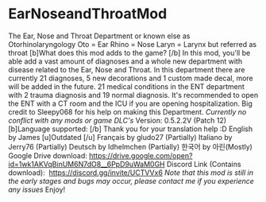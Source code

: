 # EarNoseandThroatMod
The Ear, Nose and Throat Department  or known else as Otorhinolaryngology Oto = Ear Rhino = Nose Laryn = Larynx but referred as throat  [b]What does this mod adds to the game? [/b] In this mod, you'll be able add a vast amount of diagnoses and a whole new department with disease related to the Ear, Nose and Throat. In this department there are currently 21 diagnoses, 5 new decorations and 1 custom made decal, more will be added in the future. 21 medical conditions in the ENT department with 2 trauma diagnosis and 19 normal diagnosis. It's recommended to open the ENT with a CT room and the ICU if you are opening hospitalization.   Big credit to Sleepy068 for his help on making this Department.   *Currently no conflict with any mods or game DLC's*  Version: 0.5.2.2V (Patch 12)  [b]Language supported: [/b] Thank you for your translation help :D  English by James  [u]Outdated [/u]  Français by gludo27 (Partially) Italiano by Jerry76 (Partially) Deutsch by ldhelmchen (Partially) 한국어 by 아린(Mostly)  Google Drive download: https://drive.google.com/open?id=1wk1AKVqBinUM6N7dO8__6PpD9uWaM0GH Discord Link (Contains download):  https://discord.gg/invite/UCTVVx6  *Note that this mod is still in the early stages and bugs may occur, please contact me if you experience any issues*  Enjoy!
